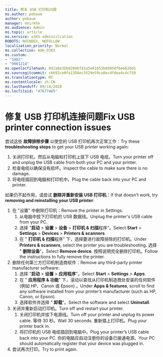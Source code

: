 ```yaml
---
title: 修复 USB 打印机问题
ms.author: pebaum
author: pebaum
manager: mnirkhe
ms.audience: Admin
ms.topic: article
ms.service: o365-administration
ROBOTS: NOINDEX, NOFOLLOW
localization_priority: Normal
ms.collection: Adm_O365
ms.custom:
- "3482"
- "9001214"
ms.openlocfilehash: 042a8e3bb02046f41a5e81653b08058f0e6626b5
ms.sourcegitcommit: c6692ce0fa1358ec3529e59ca0ecdfdea4cdc759
ms.translationtype: MT
ms.contentlocale: zh-CN
ms.lasthandoff: 09/14/2020
ms.locfileid: "47677485"
---
```

# <a name="fix-usb-printer-connection-issues"></a><span data-ttu-id="5485d-102">修复 USB 打印机连接问题</span><span class="sxs-lookup"><span data-stu-id="5485d-102">Fix USB printer connection issues</span></span>

<span data-ttu-id="5485d-103">尝试这些 **故障排除步骤** 以使您的 USB 打印机再次正常工作：</span><span class="sxs-lookup"><span data-stu-id="5485d-103">Try these **troubleshooting steps** to get your USB printer working again:</span></span>

1. <span data-ttu-id="5485d-104">关闭打印机，然后从电脑和打印机上拔下 USB 电缆。</span><span class="sxs-lookup"><span data-stu-id="5485d-104">Turn your printer off and unplug the USB cable from both your PC and your printer.</span></span>
2. <span data-ttu-id="5485d-105">检查电缆以确保没有损坏。</span><span class="sxs-lookup"><span data-stu-id="5485d-105">Inspect the cable to make sure there is no damage.</span></span>
3. <span data-ttu-id="5485d-106">将电缆插回到电脑和打印机中。</span><span class="sxs-lookup"><span data-stu-id="5485d-106">Plug the cable back into your PC and printer.</span></span>

<span data-ttu-id="5485d-107">如果仍不起作用，请尝试 **删除并重新安装 USB 打印机**：</span><span class="sxs-lookup"><span data-stu-id="5485d-107">If that doesn't work, try **removing and reinstalling your USB printer**:</span></span>

1. <span data-ttu-id="5485d-108">在 "设置" 中删除打印机：</span><span class="sxs-lookup"><span data-stu-id="5485d-108">Remove the printer in Settings:</span></span>
    1. <span data-ttu-id="5485d-109">从电脑中拔下打印机的 USB 数据线。</span><span class="sxs-lookup"><span data-stu-id="5485d-109">Unplug the printer's USB cable from your PC.</span></span>
    2. <span data-ttu-id="5485d-110">选择 "**启动**  >  **设置**  >  **设备**  >  **打印机 & 扫描**程序"。</span><span class="sxs-lookup"><span data-stu-id="5485d-110">Select **Start** > **Settings** > **Devices** > **Printers & scanners**.</span></span>
    3. <span data-ttu-id="5485d-111">在 " **打印机 & 扫描**程序" 下，选择要进行故障排除的打印机。</span><span class="sxs-lookup"><span data-stu-id="5485d-111">Under **Printers & scanners**, select the printer you are troubleshooting.</span></span> <span data-ttu-id="5485d-112">选择 " **删除设备**"。</span><span class="sxs-lookup"><span data-stu-id="5485d-112">Select **Remove device**.</span></span> <span data-ttu-id="5485d-113">按照说明完全删除打印机。</span><span class="sxs-lookup"><span data-stu-id="5485d-113">Follow the instructions to fully remove the printer.</span></span>
2. <span data-ttu-id="5485d-114">删除任何第三方打印机制造商软件：</span><span class="sxs-lookup"><span data-stu-id="5485d-114">Remove any third-party printer manufacturer software:</span></span>
    1. <span data-ttu-id="5485d-115">选择 "**启动**  >  **设置**  >  **应用程序**"。</span><span class="sxs-lookup"><span data-stu-id="5485d-115">Select **Start** > **Settings** > **Apps**.</span></span>
    2. <span data-ttu-id="5485d-116">在 " **应用程序 & 功能**" 下，滚动以查找从打印机制造商处安装的任何软件 (例如 HP、Canon 或 Epson) 。</span><span class="sxs-lookup"><span data-stu-id="5485d-116">Under **Apps & features**, scroll to find any software installed from your printer’s manufacturer (such as HP, Canon, or Epson).</span></span>
    3. <span data-ttu-id="5485d-117">选择软件并选择 " **卸载**"。</span><span class="sxs-lookup"><span data-stu-id="5485d-117">Select the software and select **Uninstall**.</span></span>
3. <span data-ttu-id="5485d-118">关闭并重新启动打印机。</span><span class="sxs-lookup"><span data-stu-id="5485d-118">Turn off and restart your printer.</span></span><br>
    1. <span data-ttu-id="5485d-119">关闭打印机并拔下电源线。</span><span class="sxs-lookup"><span data-stu-id="5485d-119">Turn off your printer and unplug its power cable.</span></span> <span data-ttu-id="5485d-120">等待 30 秒。</span><span class="sxs-lookup"><span data-stu-id="5485d-120">Wait 30 seconds.</span></span> <span data-ttu-id="5485d-121">重新插上打印机。</span><span class="sxs-lookup"><span data-stu-id="5485d-121">Plug your printer back in.</span></span>
    2. <span data-ttu-id="5485d-122">将打印机的 USB 电缆插回到电脑中。</span><span class="sxs-lookup"><span data-stu-id="5485d-122">Plug your printer’s USB cable back into your PC.</span></span> <span data-ttu-id="5485d-123">你的电脑应自动注册你的设备已接通电源。</span><span class="sxs-lookup"><span data-stu-id="5485d-123">Your PC should automatically register that your device was plugged in.</span></span>
4. <span data-ttu-id="5485d-124">尝试再次打印。</span><span class="sxs-lookup"><span data-stu-id="5485d-124">Try to print again.</span></span>